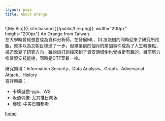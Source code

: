 ```yaml
---
layout: page
title: About Orange
---
```

![My Bio]({{ site.baseurl }}/public/fire.png){: width="200px" height="200px"}
An Orange from Taiwan.   
在大學時曾經想要成為資料分析師，在發展ML、DL技能樹的同時迎來了研究所推甄，原本以為又朝目標進了一步，但畢業前四個月的某個事件成為了人生轉捩點，被迫改變了研究方向，雖說誤打誤撞來到了資安領域倒也覺得挺有趣的，目前努力修習資安技能樹，同時是CTF菜雞一枚。  
 
研究領域：Information Security、Data Analysis、Graph、Adversarial Attack、History  
喜好興趣：  
* 卡牌遊戲-ygo、WS
* 坂道偶像-尤其推日向坂  
* 棒球-中美日職都看  


[home](<{{ site.baseurl }}/>)
